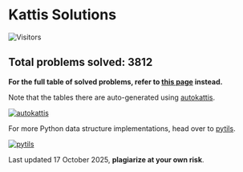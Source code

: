 # Kattis Solutions
![Visitors](https://count.getloli.com/get/@RussellDash332)

## Total problems solved: 3812

**For the full table of solved problems, refer to [this page](https://russelldash332.github.io/kattis) instead.**

Note that the tables there are auto-generated using [autokattis](https://github.com/RussellDash332/autokattis).

[![autokattis](https://github-readme-stats.vercel.app/api/pin/?theme=react&username=RussellDash332&repo=autokattis)](https://github.com/RussellDash332/autokattis)

For more Python data structure implementations, head over to [pytils](https://github.com/RussellDash332/pytils).

[![pytils](https://github-readme-stats.vercel.app/api/pin/?theme=react&username=RussellDash332&repo=pytils)](https://github.com/RussellDash332/pytils)

Last updated 17 October 2025, **plagiarize at your own risk**.